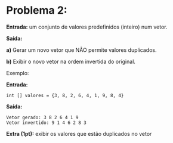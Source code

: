 # Problema 2:

**Entrada:** um conjunto de valores predefinidos (inteiro) num vetor.<br>

**Saída:**<br>

**a)** Gerar um novo vetor que NÃO permite valores duplicados.<br>

**b)** Exibir o novo vetor na ordem invertida do original.<br>

Exemplo: <br>

**Entrada:**

```
int [] valores = {3, 8, 2, 6, 4, 1, 9, 8, 4}
```

**Saída:**

```
Vetor gerado: 3 8 2 6 4 1 9
Vetor invertido: 9 1 4 6 2 8 3
```

**Extra (1pt):** exibir os valores que estão duplicados no vetor